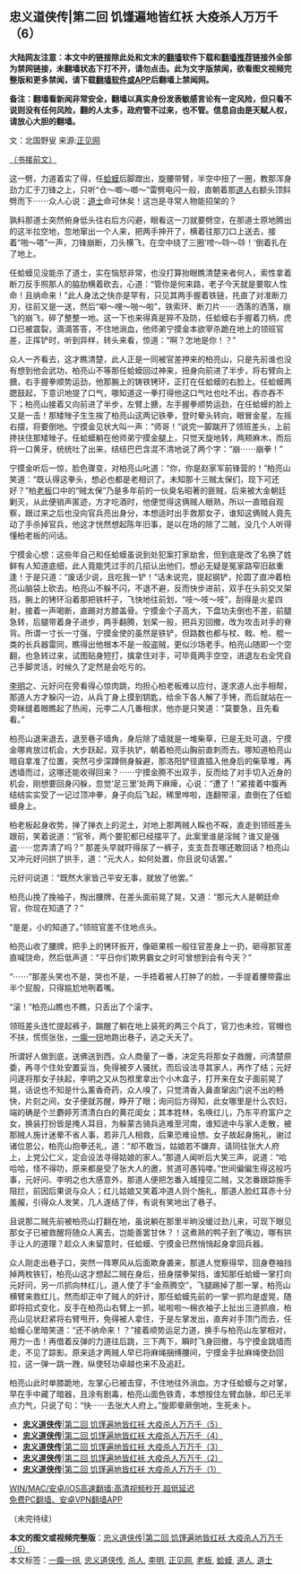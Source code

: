  <h2>忠义道侠传|第二回 饥馑遍地皆红袄 大疫杀人万万千（6）</h2> <p class="notice"><b>大陆网友注意：本文中的链接除此处和文末的<a href="https://github.com/bannedbook/fanqiang" >翻墙</a>软件下载和<a href="https://github.com/killgcd/justmysocks/blob/master/README.md">翻墙推荐</a>链接外全部为禁网链接，未翻墙状态下打不开，请勿点击。此为文字版禁闻，欲看图文视频完整版和更多禁闻，请下载<a href="https://github.com/bannedbook/fanqiang">翻墙软件或APP</a>后翻墙上禁闻网。</p><p>备注：翻墙看新闻非常安全，翻墙以真实身份发表敏感言论有一定风险，但只看不说则没有任何风险，翻的人太多，政府管不过来，也不管。信息自由是天赋人权，请放心大胆的翻墙。</b></p>  <div class="entry"> <p></p> <p>文：北国野叟 来源:<a href="https://www.bannedbook.org/bnews/tag/%e6%ad%a3%e8%a7%81%e7%bd%91/" class="st_tag internal_tag" rel="tag" title="标签 正见网 下的日志">正见网</a></p> <p><a href="https://www.bannedbook.org/bnews/cbnews/20210127/1475860.html">（书接前文）</a></p> <p>这一劈，力道着实了得，任<a href="https://www.bannedbook.org/bnews/tag/%e8%9b%a4%e8%9f%86/" class="st_tag internal_tag" rel="tag" title="标签 蛤蟆 下的日志">蛤蟆</a>后脚蹬出，旋腰带臂，半空中扭了一圈，教那浑身劲力汇于刀锋之上，只听“仓～啷～啷～”雷劈电闪一般，直朝着那<a href="https://www.bannedbook.org/bnews/tag/%e9%81%93%e4%ba%ba/" class="st_tag internal_tag" rel="tag" title="标签 道人 下的日志">道人</a>右额头顶斜劈而下⋯⋯众人心说：<a href="https://www.bannedbook.org/bnews/tag/%E9%81%93%E5%A3%AB/" class="st_tag internal_tag" rel="tag" title="标签 道士 下的日志">道士</a>命可休矣！这岂是寻常人物能招架的？</p> <p>孰料那道士突然俯身低头往右后方闪避，眼看这一刀就要劈空，在那道士原地腾出的这半拉空地，忽地窜出一个人来，把两手抻开了，横着往那刀口上送去，接着“啪～嗒”一声，刀锋崩断，刀头横飞，在空中绕了三圈‘嗙～唥～唥！’倒着扎在了地上。</p> <p>任蛤蟆见没能杀了道士，实在恼怒非常，也没打算抬眼瞧清楚来者何人，索性拿着断刀反手照那人的脇肋横着砍去，心道：“管你是何来路，老子今天就是要取人性命！且纳命来！”此人身法之快亦是罕有，只见其两手握着铁链，扥直了对准断刀刃，往前又是一送，然后“噼～哩～啪～啦”，铁索环、断刀片⋯⋯洒落的洒落，崩飞的崩飞，碎了整整一地。这一下也来得真是猝不及防，任蛤蟆右手握着刀柄，虎口已被震裂，滴滴答答，不住地淌血，他师弟宁摸金本欲宰杀跪在地上的领班官差，正挥铲时，听到异样，转头来看，惊道：“啊？怎地是你！？”</p>  <p>众人一齐看去，这才瞧清楚，此人正是一同被官差押来的柏亮山，只是先前谁也没有想到他会武功，柏亮山不等那任蛤蟆回过神来，扭身向前进了半步，将右臂向上搪，右手握拳顺势运劲，他那腕上的铸铁铐环，正打在任蛤蟆的右脸上。任蛤蟆两腮鼓起，下意识地提了口气，哪知道这一拳打得他这口气吐也吐不出，吞亦吞不下；柏亮山接着又向前进了半步，左臂上搪，左手握拳顺势运劲，在任蛤蟆的脸上又是一击！那矮矬子生生挨了柏亮山这两记铁拳，登时晕头转向，眼冒金星，左摇右摆，将要倒地。宁摸金见状大叫一声：“师哥！”说完一脚踹开了领班差头，上前搀扶住那矮矬子。任蛤蟆躺在他师弟宁摸金腿上，只觉天旋地转，两颊麻木，而后将一口黄牙，统统吐了出来，结结巴巴含混不清地说了两个字：“崩⋯⋯崩拳！”</p> <p>宁摸金听后一惊，脸色骤变，对柏亮山叱道：“你，你是赵家军前锋营的！”柏亮山笑道：“既认得这拳头，想必也都是老相识了。未知那十三贼太保们，现下可还好？”柏<a href="https://www.bannedbook.org/bnews/tag/%e8%80%81%e6%9d%bf/" class="st_tag internal_tag" rel="tag" title="标签 老板 下的日志">老板</a>口中的“贼太保”乃是多年前的一伙臭名昭著的匪贼，后来被大金朝廷剿灭，从此便销声匿迹，方才吃酒时，他便觉得这俩贼人眼熟，所以一直暗自观察，跟过来之后也没向官兵亮出身分，本想适时出手救那女子，谁知这俩贼人竟先动了手杀掉官兵，他这才恍然想起陈年旧事，是以在场的除了二贼，没几个人听得懂柏老板的问话。</p> <p>宁摸金心想：这些年自己和任蛤蟆虽说到处犯案打家劫舍，但到底是改了名换了姓鲜有人知道底细，此人竟能凭过手的几招认出他们，想必无疑是冤家路窄旧敌重逢！于是只道：“废话少说，且吃我一铲！”话未说完，提起钢铲，抡圆了直冲着柏亮山脑袋上砍去。柏亮山不躲不闪，不退不避，反而快步进前，双手在头前交叉架挡，腕上的铐环沿着那把铁杆子，飞快地往前划，“吱～吱～吱”，刮得是火星四射，接着一声喝断，直踢对方膝盖骨。宁摸金个子高大，下盘功夫倒也不差，前腿急转，后腿带着身子进步，两手翻腾，划桨一般，把兵刃回撤，改为攻击对手的脊背。所谓一寸长一寸强，宁摸金使的虽然是铁铲，但路数也都与杖、戟、枪、棍一类的长兵器雷同，瞧得出他根本不是一般盗贼，更似沙场老手。柏亮山随即一个空翻，也急转过来，试图贴身短打，擒拿住对手，可毕竟两手空空，进退左右全凭自己手脚灵活，时候久了定然是会吃亏的。</p> <p><a href="https://www.bannedbook.org/bnews/tag/%e6%9d%8e%e6%98%8e/" class="st_tag internal_tag" rel="tag" title="标签 李明 下的日志">李明</a>之、元好问在旁看得心惊肉跳，均担心柏老板难以应付，遂求道人出手相帮，那道人方才躲闪一边，从兵丁身上摸到钥匙，给余下各人解了手铐，而后就站在一旁眯缝着眼瞧起了热闹，元李二人几番相求，他亦是只笑道：“莫要急，且先看看。”</p> <p>柏亮山退来退去，退至巷子墙角，身后除了墙就是一堆柴草，已是无处可退，宁摸金哪肯放过机会，大步跃起，双手执铲，朝着柏亮山胸前直刺而去。哪知道柏亮山暗自拿准了位置，突然弓步深蹲侧身躲避，那洛阳铲径直插入他身后的柴草堆，再透墙而过，这哪还能收得回来？⋯⋯宁摸金腾不出双手，反而给了对手切入近身的机会，刚想要回身闪躲，忽觉‘足三里’处两下麻痺，心说：“遭了！”紧接着中腹再结结实实受了一记过顶冲拳，身子向后飞起，稀里哗啦，连翻带滚，直倒在了任蛤蟆身上。</p> <p>柏老板起身收势，掸了掸衣上的泥土，对地上那两贼人睬也不睬，直走到领班差头跟前，笑着说道：“官爷，两个要犯都已经摆平了。此案里谁是淫贼？谁又是强盗⋯⋯您弄清了吗？” 那差头早就吓得尿了一裤子，支支吾吾哪还敢回话？柏亮山又冲元好问拱了拱手，道：“元大人，如何处置，你且说句话罢。”</p>  <p>元好问说道：“既然大家皆己平安无事，就放了他罢。”</p> <p>柏亮山挽了挽袖子，掏出腰牌，在差头面前晃了晃，又道：“那元大人是朝廷命官，你现在知道了？”</p> <p>“是是，小的知道了。”领班官差不住地点头。</p> <p>柏亮山收了腰牌，把手上的铐环扳开，像砸果核一般往官差身上一扔，砸得那官差直喊饶命，然后低声道：“平日你们欺男霸女之时可曾想到会有今天？”</p> <p>“⋯⋯”那差头笑也不是，哭也不是，一手捂着被人打肿了的脸，一手提着腰带露出半个屁股，只得尴尬地咧着嘴。</p> <p>“滚！”柏亮山瞧也不瞧，只丢出了个滚字。</p>  <p>领班差头连忙提起裤子，踹醒了躺在地上装死的两三个兵丁，官刀也未捡，官帽也不扶，慌慌张张，<a href="https://www.bannedbook.org/bnews/tag/%E4%B8%80%E7%98%B8%E4%B8%80%E6%8B%90/" class="st_tag internal_tag" rel="tag" title="标签 一瘸一拐 下的日志">一瘸一拐</a>地跑出巷子，逃之夭夭了。</p> <p>所谓好人做到底，送佛送到西，众人商量了一番，决定先将那女子救醒，问清楚原委，再寻个住处安置妥当，免得被歹人骚扰，而后设法寻其家人，再作了结；元好问遂将那女子扶起，李明之又从包袱里拿出个小木盒子，打开来在女子面前晃了晃，话说也不知是什么薰香奇药，众人嗅了，只觉清香入鼻直窜囟门说不出的畅快，片刻之间，女子便就苏醒，睁开了眼；询问后方得知，此女哪里是什么农妇，端的确是个兰麝婷芳清清白白的黄花闺女；其本姓林，名唤红儿，乃东平府富户之女，换装打扮皆是掩人耳目，为躲蒙古骑兵逃难至河南，谁知途中与家人走散，被那贼人施计迷晕不省人事，若非几人相救，后果恐难设想。女子故起身施礼，谢过诸位恩公，柏亮山抱拳还礼，道：“却不敢当，姑娘若不嫌弃，请同往张大人府上，上党公仁义，定会设法寻得姑娘的家人。”那道人闻听后大笑三声，说道：“哈哈哈，怪不得叻，原来都是受了张大人的邀，贫道可愚钝喽。”世间偏偏生得这般巧事，元好问、李明之也大感意外，那道人便把怎番入城撞见二贼，又怎番跟踪施手阻拦，前因后果说与众人；红儿姑娘又笑着冲道人则个施礼，那道人脸红耳赤十分羞赧，引得众人发笑，几人遂结了伴，有说有笑地出了巷子。</p> <p>且说那二贼先前被柏亮山打翻在地，虽说躺在那里半晌没缓过劲儿来，可现下眼见那女子已被救醒将随众人离去，岂能善罢甘休？！这煮熟的鸭子到了嘴边，哪有拱手让人的道理？趁众人未留意时，任蛤蟆、宁摸金已然悄悄起身拿回兵器。</p> <p>众人刚走出巷子口，突然一阵寒风从后面欺身袭来，那道人觉察得早，回身卷袖挡掉两枚铁钉，柏亮山这才想起二贼在身后，扭身摆拳架挡，谁知那任蛤蟆一掌打向元好问，另一爪抓向林红儿，道人使了手“金燕腾空”，飞腿踢掉了那一掌，柏亮山横臂来救红儿，然而却正中了贼人的奸计，那任蛤蟆先前的一掌一抓均是虚晃，随即将招式变化，反手在柏亮山右臂上一抓，呲啦啦～棉衣袖子上扯出三道抓痕，柏亮山见状赶紧将右臂甩开，免得被人拿住，于是左掌发出，直奔对手顶门而去，任蛤蟆心里暗笑道：“还不纳命来！？”接着顺势运足力道，换手与柏亮山左掌相对，用力一击！再借着反弹的力道往后跳，三下两下，瞬时飞身回撤，与宁摸金跳墙而走，不见了踪影。原来适才两贼人早已将麻绳捆缚腰间，宁摸金手扯麻绳使劲回拉，这一弹一跳一跩，纵使轻功卓越也来不及追赶。</p> <p>柏亮山此时单膝跪地，左掌心已被击穿，不住地往外淌血。方才任蛤蟆与之对掌，早在手中藏了暗器，且涂有剧毒，柏亮山面色铁青，本想按住左臂血脉，却已无半点力气，只说了句：“快⋯⋯去张大人府上。”旋即晕厥倒地，生死未卜。</p> <ul class='op-related-articles' title='相关阅读'> <li><a href='https://www.bannedbook.org/bnews/cbnews/20210127/1475860.html' target='_blank'><b>忠义道侠传</b>|第二回 饥馑遍地皆红袄 大疫杀人万万千（5）</a></li> <li><a href='https://www.bannedbook.org/bnews/comments/20210124/1473953.html' target='_blank'><b>忠义道侠传</b>|第二回 饥馑遍地皆红袄 大疫杀人万万千（4）</a></li> <li><a href='https://www.bannedbook.org/bnews/cbnews/20210120/1471467.html' target='_blank'><b>忠义道侠传</b>|第二回 饥馑遍地皆红袄 大疫杀人万万千（3）</a></li> <li><a href='https://www.bannedbook.org/bnews/cbnews/20210116/1468828.html' target='_blank'><b>忠义道侠传</b>|第二回 饥馑遍地皆红袄 大疫杀人万万千（2）</a></li> <li><a href='https://www.bannedbook.org/bnews/comments/20210113/1466764.html' target='_blank'><b>忠义道侠传</b>|第二回 饥馑遍地皆红袄 大疫杀人万万千（1）</a></li> </ul> <p class="texttj"> <a href="https://github.com/bannedbook/fanqiang/wiki/V2ray%E6%9C%BA%E5%9C%BA" target="_blank">WIN/MAC/安卓/iOS高速翻墙:高清视频秒开,超低延迟</a><br/> <a href="https://github.com/bannedbook/fanqiang/wiki/%E7%A6%81%E9%97%BB%E7%BD%91%E5%AE%89%E5%8D%93%E7%BF%BB%E5%A2%99%E6%96%B0%E9%97%BBAPP" target="_blank">免费PC翻墙、安卓VPN翻墙APP</a></p><p>（未完待续）</p> <a name='sharetosocial'></a>       <div><b>本文的图文或视频完整版</b>：<a href='https://www.bannedbook.org/bnews/cbnews/20210203/1480653.html'>忠义道侠传|第二回 饥馑遍地皆红袄 大疫杀人万万千（6）</a></div>  </div><!--END ENTRY--> <div class="postfooter"> <div>本文标签：<a href="https://www.bannedbook.org/bnews/tag/%E4%B8%80%E7%98%B8%E4%B8%80%E6%8B%90/" rel="tag">一瘸一拐</a>, <a href="https://www.bannedbook.org/bnews/tag/%e5%bf%a0%e4%b9%89%e9%81%93%e4%be%a0%e4%bc%a0/" rel="tag">忠义道侠传</a>, <a href="https://www.bannedbook.org/bnews/tag/%E6%9D%80%E4%BA%BA/" rel="tag">杀人</a>, <a href="https://www.bannedbook.org/bnews/tag/%e6%9d%8e%e6%98%8e/" rel="tag">李明</a>, <a href="https://www.bannedbook.org/bnews/tag/%e6%ad%a3%e8%a7%81%e7%bd%91/" rel="tag">正见网</a>, <a href="https://www.bannedbook.org/bnews/tag/%e8%80%81%e6%9d%bf/" rel="tag">老板</a>, <a href="https://www.bannedbook.org/bnews/tag/%e8%9b%a4%e8%9f%86/" rel="tag">蛤蟆</a>, <a href="https://www.bannedbook.org/bnews/tag/%e9%81%93%e4%ba%ba/" rel="tag">道人</a>, <a href="https://www.bannedbook.org/bnews/tag/%E9%81%93%E5%A3%AB/" rel="tag">道士</a></div>  </div><!--END POSTFOOTER--> 